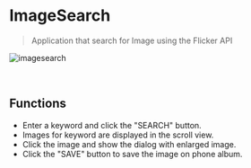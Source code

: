 # ImageSearch
> Application that search for Image using the Flicker API

![imagesearch](https://user-images.githubusercontent.com/42207679/53179876-eaafc600-3637-11e9-9bff-8871c58b22a3.JPG)  

<br>

## Functions
+ Enter a keyword and click the "SEARCH" button.
+ Images for keyword are displayed in the scroll view.
+ Click the image and show the dialog with enlarged image.
+ Click the "SAVE" button to save the image on phone album.
